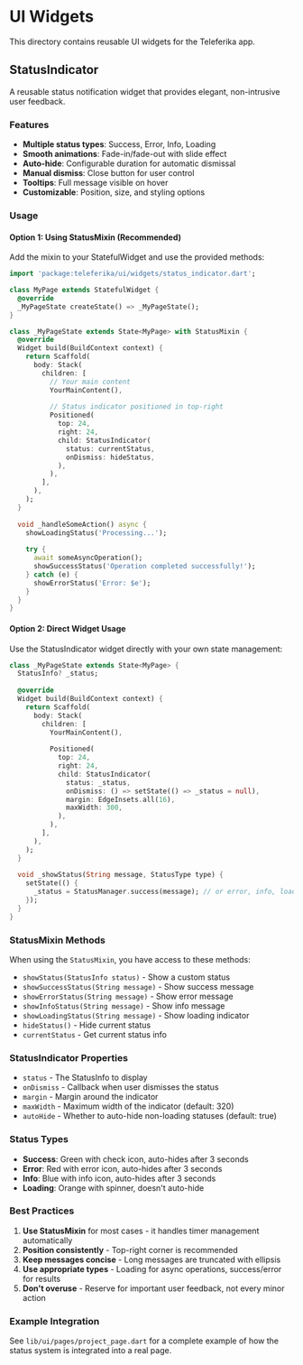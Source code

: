# UI Widgets

This directory contains reusable UI widgets for the Teleferika app.

## StatusIndicator

A reusable status notification widget that provides elegant, non-intrusive user feedback.

### Features

- **Multiple status types**: Success, Error, Info, Loading
- **Smooth animations**: Fade-in/fade-out with slide effect
- **Auto-hide**: Configurable duration for automatic dismissal
- **Manual dismiss**: Close button for user control
- **Tooltips**: Full message visible on hover
- **Customizable**: Position, size, and styling options

### Usage

#### Option 1: Using StatusMixin (Recommended)

Add the mixin to your StatefulWidget and use the provided methods:

```dart
import 'package:teleferika/ui/widgets/status_indicator.dart';

class MyPage extends StatefulWidget {
  @override
  _MyPageState createState() => _MyPageState();
}

class _MyPageState extends State<MyPage> with StatusMixin {
  @override
  Widget build(BuildContext context) {
    return Scaffold(
      body: Stack(
        children: [
          // Your main content
          YourMainContent(),
          
          // Status indicator positioned in top-right
          Positioned(
            top: 24,
            right: 24,
            child: StatusIndicator(
              status: currentStatus,
              onDismiss: hideStatus,
            ),
          ),
        ],
      ),
    );
  }
  
  void _handleSomeAction() async {
    showLoadingStatus('Processing...');
    
    try {
      await someAsyncOperation();
      showSuccessStatus('Operation completed successfully!');
    } catch (e) {
      showErrorStatus('Error: $e');
    }
  }
}
```

#### Option 2: Direct Widget Usage

Use the StatusIndicator widget directly with your own state management:

```dart
class _MyPageState extends State<MyPage> {
  StatusInfo? _status;
  
  @override
  Widget build(BuildContext context) {
    return Scaffold(
      body: Stack(
        children: [
          YourMainContent(),
          
          Positioned(
            top: 24,
            right: 24,
            child: StatusIndicator(
              status: _status,
              onDismiss: () => setState(() => _status = null),
              margin: EdgeInsets.all(16),
              maxWidth: 300,
            ),
          ),
        ],
      ),
    );
  }
  
  void _showStatus(String message, StatusType type) {
    setState(() {
      _status = StatusManager.success(message); // or error, info, loading
    });
  }
}
```

### StatusMixin Methods

When using the `StatusMixin`, you have access to these methods:

- `showStatus(StatusInfo status)` - Show a custom status
- `showSuccessStatus(String message)` - Show success message
- `showErrorStatus(String message)` - Show error message  
- `showInfoStatus(String message)` - Show info message
- `showLoadingStatus(String message)` - Show loading indicator
- `hideStatus()` - Hide current status
- `currentStatus` - Get current status info

### StatusIndicator Properties

- `status` - The StatusInfo to display
- `onDismiss` - Callback when user dismisses the status
- `margin` - Margin around the indicator
- `maxWidth` - Maximum width of the indicator (default: 320)
- `autoHide` - Whether to auto-hide non-loading statuses (default: true)

### Status Types

- **Success**: Green with check icon, auto-hides after 3 seconds
- **Error**: Red with error icon, auto-hides after 3 seconds  
- **Info**: Blue with info icon, auto-hides after 3 seconds
- **Loading**: Orange with spinner, doesn't auto-hide

### Best Practices

1. **Use StatusMixin** for most cases - it handles timer management automatically
2. **Position consistently** - Top-right corner is recommended
3. **Keep messages concise** - Long messages are truncated with ellipsis
4. **Use appropriate types** - Loading for async operations, success/error for results
5. **Don't overuse** - Reserve for important user feedback, not every minor action

### Example Integration

See `lib/ui/pages/project_page.dart` for a complete example of how the status system is integrated into a real page. 